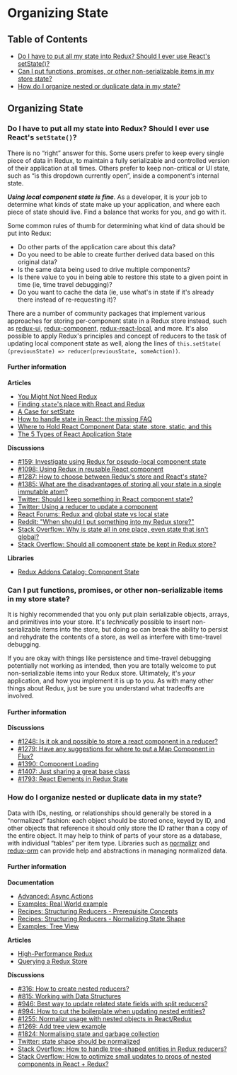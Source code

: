# Organizing State

## Table of Contents

* [Do I have to put all my state into Redux? Should I ever use React's setState\(\)?](organizing-state.md#organizing-state-only-redux-state) 
* [Can I put functions, promises, or other non-serializable items in my store state?](organizing-state.md#organizing-state-non-serializable) 
* [How do I organize nested or duplicate data in my state?](organizing-state.md#organizing-state-nested-data) 

## Organizing State

### Do I have to put all my state into Redux? Should I ever use React's `setState()`?

There is no “right” answer for this. Some users prefer to keep every single piece of data in Redux, to maintain a fully serializable and controlled version of their application at all times. Others prefer to keep non-critical or UI state, such as “is this dropdown currently open”, inside a component's internal state.

_**Using local component state is fine**_.  As a developer, it is _your_ job to determine what kinds of state make up your application, and where each piece of state should live.  Find a balance that works for you, and go with it.

Some common rules of thumb for determining what kind of data should be put into Redux:

* Do other parts of the application care about this data?
* Do you need to be able to create further derived data based on this original data?
* Is the same data being used to drive multiple components?
* Is there value to you in being able to restore this state to a given point in time \(ie, time travel debugging\)?
* Do you want to cache the data \(ie, use what's in state if it's already there instead of re-requesting it\)?

There are a number of community packages that implement various approaches for storing per-component state in a Redux store instead, such as [redux-ui](https://github.com/tonyhb/redux-ui), [redux-component](https://github.com/tomchentw/redux-component), [redux-react-local](https://github.com/threepointone/redux-react-local), and more.  It's also possible to apply Redux's principles and concept of reducers to the task of updating local component state as well, along the lines of `this.setState( (previousState) => reducer(previousState, someAction))`.

#### Further information

**Articles**

* [You Might Not Need Redux](https://medium.com/@dan_abramov/you-might-not-need-redux-be46360cf367)
* [Finding `state`'s place with React and Redux](https://medium.com/@adamrackis/finding-state-s-place-with-react-and-redux-e9a586630172)
* [A Case for setState](https://medium.com/@zackargyle/a-case-for-setstate-1f1c47cd3f73)
* [How to handle state in React: the missing FAQ](https://medium.com/react-ecosystem/how-to-handle-state-in-react-6f2d3cd73a0c)
* [Where to Hold React Component Data: state, store, static, and this](https://medium.freecodecamp.com/where-do-i-belong-a-guide-to-saving-react-component-data-in-state-store-static-and-this-c49b335e2a00)
* [The 5 Types of React Application State](http://jamesknelson.com/5-types-react-application-state/)

**Discussions**

* [\#159: Investigate using Redux for pseudo-local component state](https://github.com/reactjs/redux/issues/159)
* [\#1098: Using Redux in reusable React component](https://github.com/reactjs/redux/issues/1098)
* [\#1287: How to choose between Redux's store and React's state?](https://github.com/reactjs/redux/issues/1287)
* [\#1385: What are the disadvantages of storing all your state in a single immutable atom?](https://github.com/reactjs/redux/issues/1385)
* [Twitter: Should I keep something in React component state?](https://twitter.com/dan_abramov/status/749710501916139520)
* [Twitter: Using a reducer to update a component](https://twitter.com/dan_abramov/status/736310245945933824)
* [React Forums: Redux and global state vs local state](https://discuss.reactjs.org/t/redux-and-global-state-vs-local-state/4187)
* [Reddit: "When should I put something into my Redux store?"](https://www.reddit.com/r/reactjs/comments/4w04to/when_using_redux_should_all_asynchronous_actions/d63u4o8)
* [Stack Overflow: Why is state all in one place, even state that isn't global?](http://stackoverflow.com/questions/35664594/redux-why-is-state-all-in-one-place-even-state-that-isnt-global)
* [Stack Overflow: Should all component state be kept in Redux store?](http://stackoverflow.com/questions/35328056/react-redux-should-all-component-states-be-kept-in-redux-store)

**Libraries**

* [Redux Addons Catalog: Component State](https://github.com/markerikson/redux-ecosystem-links/blob/master/component-state.md)

### Can I put functions, promises, or other non-serializable items in my store state?

It is highly recommended that you only put plain serializable objects, arrays, and primitives into your store. It's _technically_ possible to insert non-serializable items into the store, but doing so can break the ability to persist and rehydrate the contents of a store, as well as interfere with time-travel debugging.

If you are okay with things like persistence and time-travel debugging potentially not working as intended, then you are totally welcome to put non-serializable items into your Redux store.  Ultimately, it's _your_ application, and how you implement it is up to you.  As with many other things about Redux, just be sure you understand what tradeoffs are involved.

#### Further information

**Discussions**

* [\#1248: Is it ok and possible to store a react component in a reducer?](https://github.com/reactjs/redux/issues/1248)
* [\#1279: Have any suggestions for where to put a Map Component in Flux?](https://github.com/reactjs/redux/issues/1279)
* [\#1390: Component Loading](https://github.com/reactjs/redux/issues/1390)
* [\#1407: Just sharing a great base class](https://github.com/reactjs/redux/issues/1407)
* [\#1793: React Elements in Redux State](https://github.com/reactjs/redux/issues/1793)

### How do I organize nested or duplicate data in my state?

Data with IDs, nesting, or relationships should generally be stored in a “normalized” fashion: each object should be stored once, keyed by ID, and other objects that reference it should only store the ID rather than a copy of the entire object. It may help to think of parts of your store as a database, with individual “tables” per item type. Libraries such as [normalizr](https://github.com/paularmstrong/normalizr) and [redux-orm](https://github.com/tommikaikkonen/redux-orm) can provide help and abstractions in managing normalized data.

#### Further information

**Documentation**

* [Advanced: Async Actions](../advanced/async-actions.md)
* [Examples: Real World example](https://github.com/jpreynat/redux/tree/f65d1ca135cfeb652b02ed39bfdb19c93e086ddc/docs/introduction/Examples.html#real-world)
* [Recipes: Structuring Reducers - Prerequisite Concepts](../recipes/structuring-reducers/prerequisite-concepts.md#normalizing-data)
* [Recipes: Structuring Reducers - Normalizing State Shape](../recipes/structuring-reducers/normalizing-state-shape.md)
* [Examples: Tree View](https://github.com/reactjs/redux/tree/master/examples/tree-view)

**Articles**

* [High-Performance Redux](http://somebody32.github.io/high-performance-redux/)
* [Querying a Redux Store](https://medium.com/@adamrackis/querying-a-redux-store-37db8c7f3b0f)

**Discussions**

* [\#316: How to create nested reducers?](https://github.com/reactjs/redux/issues/316)
* [\#815: Working with Data Structures](https://github.com/reactjs/redux/issues/815)
* [\#946: Best way to update related state fields with split reducers?](https://github.com/reactjs/redux/issues/946)
* [\#994: How to cut the boilerplate when updating nested entities?](https://github.com/reactjs/redux/issues/994)
* [\#1255: Normalizr usage with nested objects in React/Redux](https://github.com/reactjs/redux/issues/1255)
* [\#1269: Add tree view example](https://github.com/reactjs/redux/pull/1269)
* [\#1824: Normalising state and garbage collection](https://github.com/reactjs/redux/issues/1824#issuecomment-228585904)
* [Twitter: state shape should be normalized](https://twitter.com/dan_abramov/status/715507260244496384)
* [Stack Overflow: How to handle tree-shaped entities in Redux reducers?](http://stackoverflow.com/questions/32798193/how-to-handle-tree-shaped-entities-in-redux-reducers)
* [Stack Overflow: How to optimize small updates to props of nested components in React + Redux?](http://stackoverflow.com/questions/37264415/how-to-optimize-small-updates-to-props-of-nested-component-in-react-redux)


